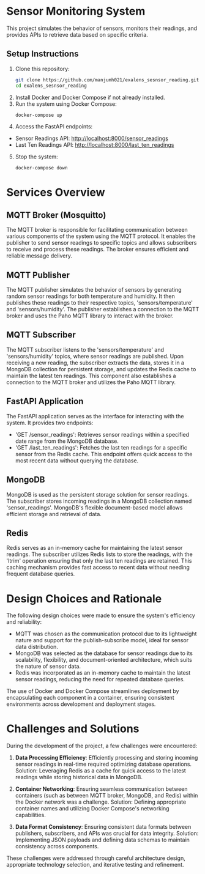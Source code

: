 # Sensor Monitoring System

This project simulates the behavior of sensors, monitors their readings, and provides APIs to retrieve data based on specific criteria.

## Setup Instructions

1. Clone this repository:
    ```bash
    git clone https://github.com/manjumh021/exalens_sesnsor_reading.git
    cd exalens_sesnsor_reading
    ```
2. Install Docker and Docker Compose if not already installed.
3. Run the system using Docker Compose:
    ```bash
    docker-compose up
    ```
4. Access the FastAPI endpoints:
- Sensor Readings API: [http://localhost:8000/sensor_readings](http://localhost:8000/sensor_readings)
- Last Ten Readings API: [http://localhost:8000/last_ten_readings](http://localhost:8000/last_ten_readings)

5. Stop the system:
    ```bash
    docker-compose down
    ```

# Services Overview

## MQTT Broker (Mosquitto)

The MQTT broker is responsible for facilitating communication between various components of the system using the MQTT protocol. It enables the publisher to send sensor readings to specific topics and allows subscribers to receive and process these readings. The broker ensures efficient and reliable message delivery.

## MQTT Publisher

The MQTT publisher simulates the behavior of sensors by generating random sensor readings for both temperature and humidity. It then publishes these readings to their respective topics, 'sensors/temperature' and 'sensors/humidity'. The publisher establishes a connection to the MQTT broker and uses the Paho MQTT library to interact with the broker.

## MQTT Subscriber

The MQTT subscriber listens to the 'sensors/temperature' and 'sensors/humidity' topics, where sensor readings are published. Upon receiving a new reading, the subscriber extracts the data, stores it in a MongoDB collection for persistent storage, and updates the Redis cache to maintain the latest ten readings. This component also establishes a connection to the MQTT broker and utilizes the Paho MQTT library.

## FastAPI Application

The FastAPI application serves as the interface for interacting with the system. It provides two endpoints:
- 'GET /sensor_readings': Retrieves sensor readings within a specified date range from the MongoDB database.
- 'GET /last_ten_readings': Fetches the last ten readings for a specific sensor from the Redis cache. This endpoint offers quick access to the most recent data without querying the database.

## MongoDB

MongoDB is used as the persistent storage solution for sensor readings. The subscriber stores incoming readings in a MongoDB collection named 'sensor_readings'. MongoDB's flexible document-based model allows efficient storage and retrieval of data.

## Redis

Redis serves as an in-memory cache for maintaining the latest sensor readings. The subscriber utilizes Redis lists to store the readings, with the 'ltrim' operation ensuring that only the last ten readings are retained. This caching mechanism provides fast access to recent data without needing frequent database queries.

# Design Choices and Rationale

The following design choices were made to ensure the system's efficiency and reliability:

- MQTT was chosen as the communication protocol due to its lightweight nature and support for the publish-subscribe model, ideal for sensor data distribution.
- MongoDB was selected as the database for sensor readings due to its scalability, flexibility, and document-oriented architecture, which suits the nature of sensor data.
- Redis was incorporated as an in-memory cache to maintain the latest sensor readings, reducing the need for repeated database queries.

The use of Docker and Docker Compose streamlines deployment by encapsulating each component in a container, ensuring consistent environments across development and deployment stages.

# Challenges and Solutions

During the development of the project, a few challenges were encountered:

1. **Data Processing Efficiency**: Efficiently processing and storing incoming sensor readings in real-time required optimizing database operations. Solution: Leveraging Redis as a cache for quick access to the latest readings while storing historical data in MongoDB.

2. **Container Networking**: Ensuring seamless communication between containers (such as between MQTT broker, MongoDB, and Redis) within the Docker network was a challenge. Solution: Defining appropriate container names and utilizing Docker Compose's networking capabilities.

3. **Data Format Consistency**: Ensuring consistent data formats between publishers, subscribers, and APIs was crucial for data integrity. Solution: Implementing JSON payloads and defining data schemas to maintain consistency across components.

These challenges were addressed through careful architecture design, appropriate technology selection, and iterative testing and refinement.

